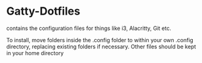 # Gatty-Dotfiles
contains the configuration files for things like i3, Alacritty, Git etc.

To install, move folders inside the .config folder to within your own .config directory, replacing existing folders if necessary. Other files should be kept in your home directory
